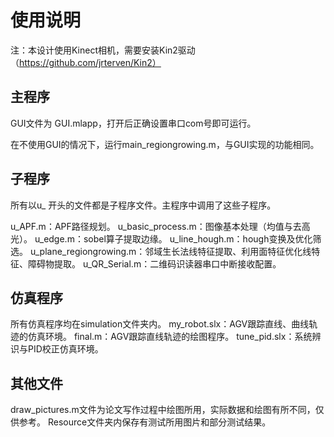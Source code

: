 # 使用说明
注：本设计使用Kinect相机，需要安装Kin2驱动（https://github.com/jrterven/Kin2）

## 主程序
GUI文件为 GUI.mlapp，打开后正确设置串口com号即可运行。

在不使用GUI的情况下，运行main_regiongrowing.m，与GUI实现的功能相同。

## 子程序
所有以u_ 开头的文件都是子程序文件。主程序中调用了这些子程序。

u_APF.m：APF路径规划。
u_basic_process.m：图像基本处理（均值与去高光）。
u_edge.m：sobel算子提取边缘。
u_line_hough.m：hough变换及优化筛选。
u_plane_regiongrowing.m：邻域生长法线特征提取、利用面特征优化线特征、障碍物提取。
u_QR_Serial.m：二维码识读器串口中断接收配置。

## 仿真程序
所有仿真程序均在simulation文件夹内。
my_robot.slx：AGV跟踪直线、曲线轨迹的仿真环境。
final.m：AGV跟踪直线轨迹的绘图程序。
tune_pid.slx：系统辨识与PID校正仿真环境。

## 其他文件
draw_pictures.m文件为论文写作过程中绘图所用，实际数据和绘图有所不同，仅供参考。
Resource文件夹内保存有测试所用图片和部分测试结果。